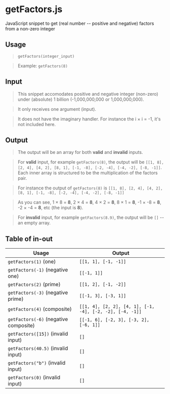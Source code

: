 # getFactors.js
JavaScript snippet to get (real number -- positive and negative) factors from a non-zero integer

## Usage
> `getFactors(integer_input)`

> Example: `getFactors(8)`

## Input
> This snippet accomodates positive and negative integer (non-zero) under (absolute) 1 billion (-1,000,000,000 or 1,000,000,000).

> It only receives one argument (input).

> It does not have the imaginary handler. For instance the i &times; i = -1, it's not included here.

## Output 
> The output will be an array for both **valid** and **invalid** inputs.

> For **valid** input, for example `getFactors(8)`, the output will be `[[1, 8], [2, 4], [4, 2], [8, 1], [-1, -8], [-2, -4], [-4, -2], [-8, -1]]`. Each inner array is structured to be the multiplication of the factors pair.

> For instance the output of `getFactors(8)` is `[[1, 8], [2, 4], [4, 2], [8, 1], [-1, -8], [-2, -4], [-4, -2], [-8, -1]]` 

> As you can see, 1 &times; 8 = **8**, 2 &times; 4 = **8**, 4 &times; 2 = **8**, 8 &times; 1 = **8**, -1 &times; -8 = **8**, -2 &times; -4 = **8**, etc (the input is **8**).

> For **invalid** input, for example `getFactors(8.9)`, the output will be `[]` -- an empty array.

## Table of in-out

Usage | Output
------|--------
`getFactors(1)` (one) | `[[1, 1], [-1, -1]]`
`getFactors(-1)` (negative one) | `[[-1, 1]]`
`getFactors(2)` (prime) | `[[1, 2], [-1, -2]]`
`getFactors(-3)` (negative prime) | `[[-1, 3], [-3, 1]]`
`getFactors(4)` (composite) | `[[1, 4], [2, 2], [4, 1], [-1, -4], [-2, -2], [-4, -1]]`
`getFactors(-6)` (negative composite) | `[[-1, 6], [-2, 3], [-3, 2], [-6, 1]]`
`getFactors([15])` (invalid input) | `[]`
`getFactors(40.5)` (invalid input) | `[]`
`getFactors("b")` (invalid input) | `[]`
`getFactors(0)` (invalid input) | `[]`

